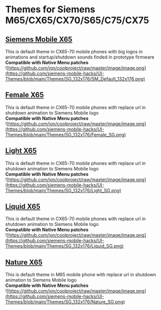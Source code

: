 # Themes for Siemens M65/CX65/CX70/S65/C75/CX75
## [Siemens Mobile X65](https://github.com/siemens-mobile-hacks/UI-Themes/raw/refs/heads/main/Themes/SG_132x176/Siemens%20Mobile%20x65.sdt) 
This is default theme in CX65-70 mobile phones with big logos in animations and startup/shutdown sounds finded in prototype firmware \
__Compatible with Native Menu patches__
\
![https://github.com/jon/coolproject/raw/master/image/image.png](https://github.com/siemens-mobile-hacks/UI-Themes/blob/main/Themes/SG_132x176/SM_Default_132x176.png)
## [Female X65](https://github.com/siemens-mobile-hacks/UI-Themes/raw/refs/heads/main/Themes/SG_132x176/Female.sdt) 
This is default theme in CX65-70 mobile phones with replace url in shutdown animation to Siemens Mobile logo \
__Compatible with Native Menu patches__
\
![https://github.com/jon/coolproject/raw/master/image/image.png](https://github.com/siemens-mobile-hacks/UI-Themes/blob/main/Themes/SG_132x176/Female_SG.png)
## [Light X65](https://github.com/siemens-mobile-hacks/UI-Themes/raw/refs/heads/main/Themes/SG_132x176/Light.sdt) 
This is default theme in CX65-70 mobile phones with replace url in shutdown animation to Siemens Mobile logo \
__Compatible with Native Menu patches__
\
![https://github.com/jon/coolproject/raw/master/image/image.png](https://github.com/siemens-mobile-hacks/UI-Themes/blob/main/Themes/SG_132x176/Light_SG.png)
## [Liquid X65](https://github.com/siemens-mobile-hacks/UI-Themes/raw/refs/heads/main/Themes/SG_132x176/Liquid.sdt) 
This is default theme in CX65-70 mobile phones with replace url in shutdown animation to Siemens Mobile logo \
__Compatible with Native Menu patches__
\
![https://github.com/jon/coolproject/raw/master/image/image.png](https://github.com/siemens-mobile-hacks/UI-Themes/blob/main/Themes/SG_132x176/Liquid_SG.png)
## [Nature X65](https://github.com/siemens-mobile-hacks/UI-Themes/raw/refs/heads/main/Themes/SG_132x176/Nature%20(M65%20Default).sdt) 
This is default theme in M65 mobile phone with replace url in shutdown animation to Siemens Mobile logo \
__Compatible with Native Menu patches__
\
![https://github.com/jon/coolproject/raw/master/image/image.png](https://github.com/siemens-mobile-hacks/UI-Themes/blob/main/Themes/SG_132x176/Nature_SG.png)
